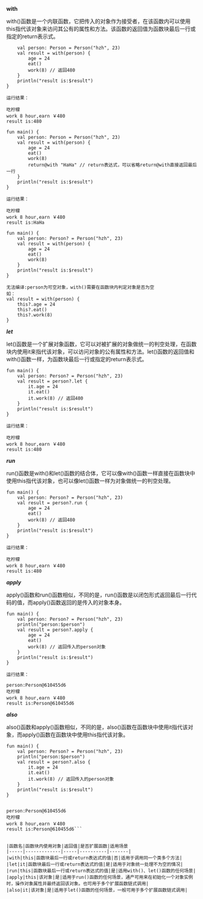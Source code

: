 

**with**

with()函数是一个内联函数，它把传入的对象作为接受者，在该函数内可以使用this指代该对象来访问其公有的属性和方法。该函数的返回值为函数块最后一行或指定的return表示式。

```fun main() {
    val person: Person = Person("hzh", 23)
    val result = with(person) {
        age = 24
        eat()
        work(8) // 返回480
    }
    println("result is:$result")
}
```

```
运行结果：

吃柠檬
work 8 hour,earn ￥480
result is:480
```

```
fun main() {
    val person: Person = Person("hzh", 23)
    val result = with(person) {
        age = 24
        eat()
        work(8)
        return@with "HaHa" // return表达式，可以省略return@with直接返回最后一行
    }
    println("result is:$result")
}
```

```
运行结果：

吃柠檬
work 8 hour,earn ￥480
result is:HaHa
```

```
fun main() {
    val person: Person? = Person("hzh", 23)
    val result = with(person) {
        age = 24
        eat()
        work(8)
    }
    println("result is:$result")
}

无法编译:person为可空对象，with()需要在函数块内判定对象是否为空
如：
val result = with(person) {
    this?.age = 24
    this?.eat()
    this?.work(8)
}
```

***let***

let()函数是一个扩展对象函数，它可以对被扩展的对象做统一的判空处理，在函数块内使用it来指代该对象，可以访问对象的公有属性和方法。let()函数的返回值和with()函数一样，为函数块最后一行或指定的return表示式。


```
fun main() {
    val person: Person? = Person("hzh", 23)
    val result = person?.let {
        it.age = 24
        it.eat()
        it.work(8) // 返回480
    }
    println("result is:$result")
}
```

```
运行结果：

吃柠檬
work 8 hour,earn ￥480
result is:480
```

***run***

run()函数是with()和let()函数的结合体，它可以像with()函数一样直接在函数块中使用this指代该对象，也可以像let()函数一样为对象做统一的判空处理。

```
fun main() {
    val person: Person? = Person("hzh", 23)
    val result = person?.run {
        age = 24
        eat()
        work(8) // 返回480
    }
    println("result is:$result")
}
```

```
运行结果：

吃柠檬
work 8 hour,earn ￥480
result is:480
```

***apply***

apply()函数和run()函数相似，不同的是，run()函数是以闭包形式返回最后一行代码的值，而apply()函数返回的是传入的对象本身。

```
fun main() {
    val person: Person? = Person("hzh", 23)
    println("person:$person")
    val result = person?.apply {
        age = 24
        eat()
        work(8) // 返回传入的person对象
    }
    println("result is:$result")
}
```

```
运行结果：

person:Person@610455d6
吃柠檬
work 8 hour,earn ￥480
result is:Person@610455d6
```

***also***

also()函数和apply()函数相似，不同的是，also()函数在函数块中使用it指代该对象，而apply()函数在函数块中使用this指代该对象。

```
fun main() {
    val person: Person? = Person("hzh", 23)
    println("person:$person")
    val result = person?.also {
        it.age = 24
        it.eat()
        it.work(8) // 返回传入的person对象
    }
    println("result is:$result")
}
```

```运行结果：

person:Person@610455d6
吃柠檬
work 8 hour,earn ￥480
result is:Person@610455d6```


|函数名|函数块内使用对象|返回值|是否扩展函数|适用场景
|-----|-------------|-----|----------|-------|
|with|this|函数块最后一行或return表达式的值|否|适用于调用同一个类多个方法|
|let|it|函数块最后一行或return表达式的值|是|适用于对象统一处理不为空的情况|
|run|this|函数块最后一行或return表达式的值|是|适用with()、let()函数的任何场景|
|apply|this|该对象|是|适用于run()函数的任何场景，通产可用来在初始化一个对象实例时，操作对象属性并最终返回该对象。也可用于多个扩展函数链式调用|
|also|it|该对象|是|适用于let()函数的任何场景，一般可用于多个扩展函数链式调用|